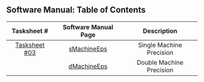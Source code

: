 ## Software Manual: Table of Contents

|                    Tasksheet #                    |                    Software Manual Page                   |                     Description                     |
| :-----------------------------------------------: | :-------------------------------------------------------: | :-------------------------------------------------: |
| [Tasksheet #03](../Tasksheet_03/Tasksheet_03.md)  | [sMachineEps](./T03/sMacEps.md)                           | Single Machine Precision                            |
|                                                   | [dMachineEps](./T03/dMacEps.md)                           | Double Machine Precision                            |
